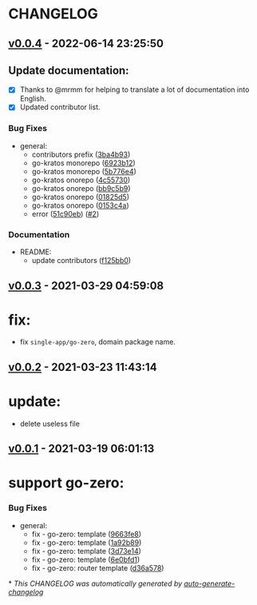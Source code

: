 # CHANGELOG

## [v0.0.4](https://github.com/better-go/go-template/releases/tag/v0.0.4) - 2022-06-14 23:25:50



## Update documentation:

- [x] Thanks to @mrmm for helping to translate a lot of documentation into English.
- [x] Updated contributor list.

### Bug Fixes

- general:
  - contributors prefix ([3ba4b93](https://github.com/better-go/go-template/commit/3ba4b932b2d4b06f91549f47f15f484d9c8bd43b))
  - go-kratos monorepo ([6923b12](https://github.com/better-go/go-template/commit/6923b1208e5b4d84ab14f575b8b9b11ad0142b0f))
  - go-kratos monorepo ([5b776e4](https://github.com/better-go/go-template/commit/5b776e4330d8f6debe217cddaa545fd9fe522ba7))
  - go-kratos onorepo ([4c55730](https://github.com/better-go/go-template/commit/4c55730038338b916e7914d27159d6051693d940))
  - go-kratos onorepo ([bb9c5b9](https://github.com/better-go/go-template/commit/bb9c5b9e81a6aa5c02b95fc2f96efa228af9ce7c))
  - go-kratos onorepo ([01825d5](https://github.com/better-go/go-template/commit/01825d58332988cdd4fa96d0f9cd3c42a98d7aa7))
  - go-kratos onorepo ([0153c4a](https://github.com/better-go/go-template/commit/0153c4a01e12492e53f6d53bd393a1255411655b))
  - error ([51c90eb](https://github.com/better-go/go-template/commit/51c90eb03e8da89f85d1ed223d0e40ae6ed549da)) ([#2](https://github.com/better-go/go-template/pull/2))

### Documentation

- README:
  - update contributors ([f125bb0](https://github.com/better-go/go-template/commit/f125bb0bb423fadd099980703ec04b1c0b445e7b))

## [v0.0.3](https://github.com/better-go/go-template/releases/tag/v0.0.3) - 2021-03-29 04:59:08


# fix: 

- fix `single-app/go-zero`, domain package name.

## [v0.0.2](https://github.com/better-go/go-template/releases/tag/v0.0.2) - 2021-03-23 11:43:14



# update: 

- delete useless file

## [v0.0.1](https://github.com/better-go/go-template/releases/tag/v0.0.1) - 2021-03-19 06:01:13


# support go-zero:



### Bug Fixes

- general:
  - fix - go-zero: template ([9663fe8](https://github.com/better-go/go-template/commit/9663fe8f739b0dc481b71226c40e8325e0df80f5))
  - fix - go-zero: template ([1a92b89](https://github.com/better-go/go-template/commit/1a92b89fd8468439528684e5b9fef686728b14e5))
  - fix - go-zero: template ([3d73e14](https://github.com/better-go/go-template/commit/3d73e14b01c47dc4cdb697bfed0ad435c8a81842))
  - fix - go-zero: template ([6e0bfd1](https://github.com/better-go/go-template/commit/6e0bfd1e6757ebbf3c26d134e3a486b38c0a0e68))
  - fix - go-zero: router template ([d36a578](https://github.com/better-go/go-template/commit/d36a57854db338d2d066785c51f3ea3ef701c865))

\* *This CHANGELOG was automatically generated by [auto-generate-changelog](https://github.com/BobAnkh/auto-generate-changelog)*
